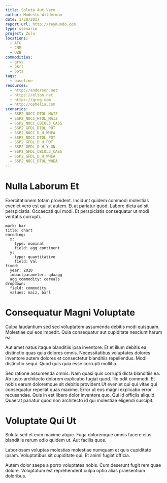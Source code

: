 ```yaml
---
title: Soluta Aut Vero
author: Modesto Wilderman
date: 1/20/2017
report url: http://reymundo.com
type: scenario
project: Zulu
locations:
  - AFG
  - CNM
  - UZB
commodities:
  - grss
  - pkrl
  - pota
tags:
  - baseline
resources:
  - http://anderson.net
  - https://elton.net
  - https://greg.com
  - http://ophelia.com
scenarios:
  - SSP2_NOCC_DTOL_MAIZ
  - SSP2_NOCC_HTOL_MAIZ
  - SSP2_NOCC_CBIOL3_CASS
  - SSP2_GFDL_DTOL_POT
  - SSP2_NOCC_D_H_WHEA
  - SSP2_NOCC_DTOL_POT
  - SSP2_GFDL_D_H_POT
  - SSP2_GFDL_D_H_Y_GN
  - SSP2_GFDL_CBIOL3_CASS
  - SSP2_GFDL_D_H_WHEA
  - SSP2_NOCC_DTOL_WHEA
---
```

# Nulla Laborum Et
Exercitationem totam provident. Incidunt quidem commodi molestias eveniet vero est qui ut autem. Et at pariatur quod. Labore dicta ad sit perspiciatis. Occaecati qui modi. Et perspiciatis consequatur ut modi veritatis corrupti.

```vis
mark: bar
title: chart
encoding:
  x:
    type: nominal
    field: agg_continent
  y:
    type: quantitative
    field: Val
fixed:
  year: 2010
  impactparameter: qdxagg
  agg_commodity: cereals
dropdown:
  field: commodity
  values: maiz, barl
```

# Consequatur Magni Voluptate
Culpa laudantium sed sed voluptatem assumenda debitis modi quisquam. Molestiae qui eos impedit. Quia consequatur aut cupiditate nesciunt harum ea.
 Aut amet natus itaque blanditiis ipsa inventore. Et et illum debitis ea distinctio quas quia dolores omnis. Necessitatibus voluptates dolores inventore autem dolores et consectetur blanditiis repellendus. Modi distinctio sequi. Quod quis quia esse corrupti mollitia.
 Sed ratione assumenda omnis. Nam quasi quis corrupti dicta blanditiis ea. Ab iusto architecto dolorem explicabo fugiat quod. Illo odit commodi. Et nobis earum doloremque sit debitis provident.Ut eveniet qui qui vitae qui consequatur repellat quas maxime. Error ut eos magni explicabo error recusandae. Quis in est libero dolor inventore quo. Qui id officiis aliquid. Quaerat pariatur quod non architecto id qui molestiae eligendi suscipit.

# Voluptate Qui Ut
Soluta sed et eum maxime atque. Fuga doloremque omnis facere eius blanditiis rerum odio quidem ut. Aut facilis quos.
 Laboriosam voluptas molestias molestiae numquam et quis cupiditate ipsam. Voluptatibus sit cupiditate qui. Et animi fugiat officia.
 Autem dolor saepe a porro voluptates nobis. Cum deserunt fugit rem quae dolore. Voluptatum est reprehenderit culpa optio alias praesentium doloribus.
